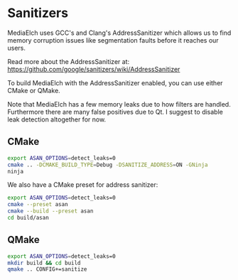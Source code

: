 # Sanitizers

MediaElch uses GCC's and Clang's AddressSanitizer which allows us to find
memory corruption issues like segmentation faults before it reaches our
users.

Read more about the AddressSanitizer at:
<https://github.com/google/sanitizers/wiki/AddressSanitizer>

To build MediaElch with the AddressSanitizer enabled, you can use either
CMake or QMake.

Note that MediaElch has a few memory leaks due to how filters are handled.
Furthermore there are many false positives due to Qt.
I suggest to disable leak detection altogether for now.

## CMake

```sh
export ASAN_OPTIONS=detect_leaks=0
cmake .. -DCMAKE_BUILD_TYPE=Debug -DSANITIZE_ADDRESS=ON -GNinja
ninja
```

We also have a CMake preset for address sanitizer:

```sh
export ASAN_OPTIONS=detect_leaks=0
cmake --preset asan
cmake --build --preset asan
cd build/asan
```

## QMake

```sh
export ASAN_OPTIONS=detect_leaks=0
mkdir build && cd build
qmake .. CONFIG+=sanitize
```

